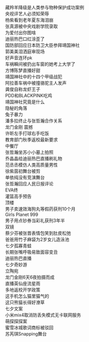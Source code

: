 藏羚羊降级是人类参与物种保护成功案例  
央视评艺人必须知荣辱  
杨紫看到老年夏东海泪崩  
张真源被中央戏剧学院录取  
为爱付出你图啥  
迪丽热巴口红涂歪了  
国防部回应日本防卫大臣参拜靖国神社  
郭美美泪洒庭审现场  
好声音连环pk  
车祸瞬间被扔出车窗的她考上大学了  
方博陈梦直播好甜  
靖国神社中的十四个甲级战犯  
阿拉善车祸中被撞骆驼主人发声  
龚俊自称龙虾王子  
PDD和BLACKPINK吃鸡  
靖国神社究竟是什么  
隐秘的角落  
兔子暴力  
潘多拉终止与张哲瀚合作关系  
龙门金刚 震撼  
许昕左手打球右手吃饭  
教育部门秋季返校最新要求  
中餐厅  
张哲瀚坐苏小小墓上拍照  
乔晶晶给迪丽热巴直播刷礼物  
范丞丞模仿人类高质量男性  
徐紫茵初舞台被剪  
单依纯没有竞演舞台  
张哲瀚回应人民日报评论  
EVA终  
灌篮高手预告  
顶楼  
男子卖速效海狗丸等假药获刑10个月  
Girls Planet 999  
男子用点钞券当彩礼获刑3年半  
双镜  
蔡少芬被张晋表情包笑到肚皮松弛  
爸爸用竹子麻袋为2岁女儿造泳池  
七夕孤寡青蛙  
长期张嘴呼吸易致面容变丑  
迪丽热巴直播  
七夕奇妙游  
立陶宛  
龙门金刚6天6夜拍摄而成  
直播英仙座流星雨  
多地返校开学政策  
这手机怎么猫里猫气的  
这只熊猫长得好潦草  
七夕文案  
小米mix4取消防丢失模式无卡联网服务  
萌探探探案  
蜜雪冰城歌词商标被驳回  
苏芮琪Snapping舞台  

